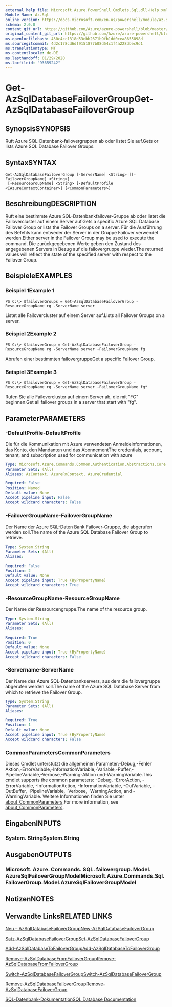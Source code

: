 ```yaml
---
external help file: Microsoft.Azure.PowerShell.Cmdlets.Sql.dll-Help.xml
Module Name: Az.Sql
online version: https://docs.microsoft.com/en-us/powershell/module/az.sql/get-azsqldatabasefailovergroup
schema: 2.0.0
content_git_url: https://github.com/Azure/azure-powershell/blob/master/src/Sql/Sql/help/Get-AzSqlDatabaseFailoverGroup.md
original_content_git_url: https://github.com/Azure/azure-powershell/blob/master/src/Sql/Sql/help/Get-AzSqlDatabaseFailoverGroup.md
ms.openlocfilehash: 430c4cc1318d53ebb2671b9fb1dd0cea8655898d
ms.sourcegitcommit: 4d2c178cd6df9151877b08d54c1f4a228dbec9d1
ms.translationtype: MT
ms.contentlocale: de-DE
ms.lasthandoff: 01/29/2020
ms.locfileid: "93659242"
---
```

# <span data-ttu-id="6e39a-101">Get-AzSqlDatabaseFailoverGroup</span><span class="sxs-lookup"><span data-stu-id="6e39a-101">Get-AzSqlDatabaseFailoverGroup</span></span>

## <span data-ttu-id="6e39a-102">Synopsis</span><span class="sxs-lookup"><span data-stu-id="6e39a-102">SYNOPSIS</span></span>
<span data-ttu-id="6e39a-103">Ruft Azure SQL-Datenbank-failovergruppen ab oder listet Sie auf.</span><span class="sxs-lookup"><span data-stu-id="6e39a-103">Gets or lists Azure SQL Database Failover Groups.</span></span>

## <span data-ttu-id="6e39a-104">Syntax</span><span class="sxs-lookup"><span data-stu-id="6e39a-104">SYNTAX</span></span>

```
Get-AzSqlDatabaseFailoverGroup [-ServerName] <String> [[-FailoverGroupName] <String>]
 [-ResourceGroupName] <String> [-DefaultProfile <IAzureContextContainer>] [<CommonParameters>]
```

## <span data-ttu-id="6e39a-105">Beschreibung</span><span class="sxs-lookup"><span data-stu-id="6e39a-105">DESCRIPTION</span></span>
<span data-ttu-id="6e39a-106">Ruft eine bestimmte Azure SQL-Datenbankfailover-Gruppe ab oder listet die Failovercluster auf einem Server auf.</span><span class="sxs-lookup"><span data-stu-id="6e39a-106">Gets a specific Azure SQL Database Failover Group or lists the Failover Groups on a server.</span></span>
<span data-ttu-id="6e39a-107">Für die Ausführung des Befehls kann entweder der Server in der Gruppe Failover verwendet werden.</span><span class="sxs-lookup"><span data-stu-id="6e39a-107">Either server in the Failover Group may be used to execute the command.</span></span> <span data-ttu-id="6e39a-108">Die zurückgegebenen Werte geben den Zustand des angegebenen Servers in Bezug auf die failovergruppe wieder.</span><span class="sxs-lookup"><span data-stu-id="6e39a-108">The returned values will reflect the state of the specified server with respect to the Failover Group.</span></span>

## <span data-ttu-id="6e39a-109">Beispiele</span><span class="sxs-lookup"><span data-stu-id="6e39a-109">EXAMPLES</span></span>

### <span data-ttu-id="6e39a-110">Beispiel 1</span><span class="sxs-lookup"><span data-stu-id="6e39a-110">Example 1</span></span>
```
PS C:\> $failoverGroups = Get-AzSqlDatabaseFailoverGroup -ResourceGroupName rg -ServerName server
```

<span data-ttu-id="6e39a-111">Listet alle Failovercluster auf einem Server auf.</span><span class="sxs-lookup"><span data-stu-id="6e39a-111">Lists all Failover Groups on a server.</span></span>

### <span data-ttu-id="6e39a-112">Beispiel 2</span><span class="sxs-lookup"><span data-stu-id="6e39a-112">Example 2</span></span>
```
PS C:\> $failoverGroup = Get-AzSqlDatabaseFailoverGroup -ResourceGroupName rg -ServerName server -FailoverGroupName fg
```

<span data-ttu-id="6e39a-113">Abrufen einer bestimmten failovergruppe</span><span class="sxs-lookup"><span data-stu-id="6e39a-113">Get a specific Failover Group.</span></span>

### <span data-ttu-id="6e39a-114">Beispiel 3</span><span class="sxs-lookup"><span data-stu-id="6e39a-114">Example 3</span></span>
```
PS C:\> $failoverGroup = Get-AzSqlDatabaseFailoverGroup -ResourceGroupName rg -ServerName server -FailoverGroupName fg*
```

<span data-ttu-id="6e39a-115">Rufen Sie alle Failovercluster auf einem Server ab, die mit "FG" beginnen.</span><span class="sxs-lookup"><span data-stu-id="6e39a-115">Get all failover groups in a server that start with "fg".</span></span>

## <span data-ttu-id="6e39a-116">Parameter</span><span class="sxs-lookup"><span data-stu-id="6e39a-116">PARAMETERS</span></span>

### <span data-ttu-id="6e39a-117">-DefaultProfile</span><span class="sxs-lookup"><span data-stu-id="6e39a-117">-DefaultProfile</span></span>
<span data-ttu-id="6e39a-118">Die für die Kommunikation mit Azure verwendeten Anmeldeinformationen, das Konto, den Mandanten und das Abonnement</span><span class="sxs-lookup"><span data-stu-id="6e39a-118">The credentials, account, tenant, and subscription used for communication with azure</span></span>

```yaml
Type: Microsoft.Azure.Commands.Common.Authentication.Abstractions.Core.IAzureContextContainer
Parameter Sets: (All)
Aliases: AzContext, AzureRmContext, AzureCredential

Required: False
Position: Named
Default value: None
Accept pipeline input: False
Accept wildcard characters: False
```

### <span data-ttu-id="6e39a-119">-FailoverGroupName</span><span class="sxs-lookup"><span data-stu-id="6e39a-119">-FailoverGroupName</span></span>
<span data-ttu-id="6e39a-120">Der Name der Azure SQL-Daten Bank Failover-Gruppe, die abgerufen werden soll.</span><span class="sxs-lookup"><span data-stu-id="6e39a-120">The name of the Azure SQL Database Failover Group to retrieve.</span></span>

```yaml
Type: System.String
Parameter Sets: (All)
Aliases:

Required: False
Position: 2
Default value: None
Accept pipeline input: True (ByPropertyName)
Accept wildcard characters: True
```

### <span data-ttu-id="6e39a-121">-ResourceGroupName</span><span class="sxs-lookup"><span data-stu-id="6e39a-121">-ResourceGroupName</span></span>
<span data-ttu-id="6e39a-122">Der Name der Ressourcengruppe.</span><span class="sxs-lookup"><span data-stu-id="6e39a-122">The name of the resource group.</span></span>

```yaml
Type: System.String
Parameter Sets: (All)
Aliases:

Required: True
Position: 0
Default value: None
Accept pipeline input: True (ByPropertyName)
Accept wildcard characters: False
```

### <span data-ttu-id="6e39a-123">-Servername</span><span class="sxs-lookup"><span data-stu-id="6e39a-123">-ServerName</span></span>
<span data-ttu-id="6e39a-124">Der Name des Azure SQL-Datenbankservers, aus dem die failovergruppe abgerufen werden soll.</span><span class="sxs-lookup"><span data-stu-id="6e39a-124">The name of the Azure SQL Database Server from which to retrieve the Failover Group.</span></span>

```yaml
Type: System.String
Parameter Sets: (All)
Aliases:

Required: True
Position: 1
Default value: None
Accept pipeline input: True (ByPropertyName)
Accept wildcard characters: False
```

### <span data-ttu-id="6e39a-125">CommonParameters</span><span class="sxs-lookup"><span data-stu-id="6e39a-125">CommonParameters</span></span>
<span data-ttu-id="6e39a-126">Dieses Cmdlet unterstützt die allgemeinen Parameter:-Debug,-Fehler Aktion,-ErrorVariable,-InformationVariable,-Variable,-Puffer,-PipelineVariable,-Verbose,-Warning-Aktion und-WarningVariable.</span><span class="sxs-lookup"><span data-stu-id="6e39a-126">This cmdlet supports the common parameters: -Debug, -ErrorAction, -ErrorVariable, -InformationAction, -InformationVariable, -OutVariable, -OutBuffer, -PipelineVariable, -Verbose, -WarningAction, and -WarningVariable.</span></span> <span data-ttu-id="6e39a-127">Weitere Informationen finden Sie unter [about_CommonParameters](https://go.microsoft.com/fwlink/?LinkID=113216).</span><span class="sxs-lookup"><span data-stu-id="6e39a-127">For more information, see [about_CommonParameters](https://go.microsoft.com/fwlink/?LinkID=113216).</span></span>

## <span data-ttu-id="6e39a-128">Eingaben</span><span class="sxs-lookup"><span data-stu-id="6e39a-128">INPUTS</span></span>

### <span data-ttu-id="6e39a-129">System. String</span><span class="sxs-lookup"><span data-stu-id="6e39a-129">System.String</span></span>

## <span data-ttu-id="6e39a-130">Ausgaben</span><span class="sxs-lookup"><span data-stu-id="6e39a-130">OUTPUTS</span></span>

### <span data-ttu-id="6e39a-131">Microsoft. Azure. Commands. SQL. failovergroup. Model. AzureSqlFailoverGroupModel</span><span class="sxs-lookup"><span data-stu-id="6e39a-131">Microsoft.Azure.Commands.Sql.FailoverGroup.Model.AzureSqlFailoverGroupModel</span></span>

## <span data-ttu-id="6e39a-132">Notizen</span><span class="sxs-lookup"><span data-stu-id="6e39a-132">NOTES</span></span>

## <span data-ttu-id="6e39a-133">Verwandte Links</span><span class="sxs-lookup"><span data-stu-id="6e39a-133">RELATED LINKS</span></span>

[<span data-ttu-id="6e39a-134">Neu – AzSqlDatabaseFailoverGroup</span><span class="sxs-lookup"><span data-stu-id="6e39a-134">New-AzSqlDatabaseFailoverGroup</span></span>](./New-AzSqlDatabaseFailoverGroup.md)

[<span data-ttu-id="6e39a-135">Satz-AzSqlDatabaseFailoverGroup</span><span class="sxs-lookup"><span data-stu-id="6e39a-135">Set-AzSqlDatabaseFailoverGroup</span></span>](./Set-AzSqlDatabaseFailoverGroup.md)

[<span data-ttu-id="6e39a-136">Add-AzSqlDatabaseToFailoverGroup</span><span class="sxs-lookup"><span data-stu-id="6e39a-136">Add-AzSqlDatabaseToFailoverGroup</span></span>](./Add-AzSqlDatabaseToFailoverGroup.md)

[<span data-ttu-id="6e39a-137">Remove-AzSqlDatabaseFromFailoverGroup</span><span class="sxs-lookup"><span data-stu-id="6e39a-137">Remove-AzSqlDatabaseFromFailoverGroup</span></span>](./Remove-AzSqlDatabaseFromFailoverGroup.md)

[<span data-ttu-id="6e39a-138">Switch-AzSqlDatabaseFailoverGroup</span><span class="sxs-lookup"><span data-stu-id="6e39a-138">Switch-AzSqlDatabaseFailoverGroup</span></span>](./Switch-AzSqlDatabaseFailoverGroup.md)

[<span data-ttu-id="6e39a-139">Remove-AzSqlDatabaseFailoverGroup</span><span class="sxs-lookup"><span data-stu-id="6e39a-139">Remove-AzSqlDatabaseFailoverGroup</span></span>](./Remove-AzSqlDatabaseFailoverGroup.md)

[<span data-ttu-id="6e39a-140">SQL-Datenbank-Dokumentation</span><span class="sxs-lookup"><span data-stu-id="6e39a-140">SQL Database Documentation</span></span>](https://docs.microsoft.com/azure/sql-database/)
